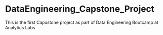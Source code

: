 # DataEngineering_Capstone_Project
This is the first Capostone project as part of Data Engineering Bootcamp at Analytics Labs
